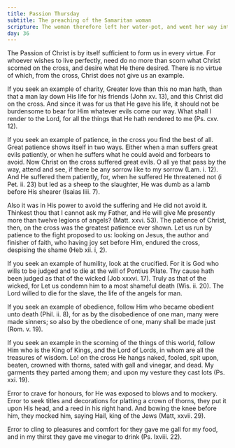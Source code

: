 ```yaml
---
title: Passion Thursday
subtitle: The preaching of the Samaritan woman
scripture: The woman therefore left her water-pot, and went her way into the city.--John iv. 28.
day: 36
---
```


The Passion of Christ is by itself sufficient to form us in every virtue. For whoever wishes to live perfectly, need do no more than scorn what Christ scorned on the cross, and desire what He there desired. There is no virtue of which, from the cross, Christ does not give us an example.

If you seek an example of charity, Greater love than this no man hath, than that a man lay down His life for his friends (John xv. 13), and this Christ did on the cross. And since it was for us that He gave his life, it should not be burdensome to bear for Him whatever evils come our way. What shall I render to the Lord, for all the things that He hath rendered to me (Ps. cxv. 12).

If you seek an example of patience, in the cross you find the best of all. Great patience shows itself in two ways. Either when a man suffers great evils patiently, or when he suffers what he could avoid and forbears to avoid. Now Christ on the cross suffered great evils. O all ye that pass by the way, attend and see, if there be any sorrow like to my sorrow (Lam. i. 12). And He suffered them patiently, for, when he suffered He threatened not (i Pet. ii. 23) but led as a sheep to the slaughter, He was dumb as a lamb before His shearer (Isaias liii. 7).

Also it was in His power to avoid the suffering and He did not avoid it. Thinkest thou that I cannot ask my Father, and He will give Me presently more than twelve legions of angels? (Matt. xxvi. 53). The patience of Christ, then, on the cross was the greatest patience ever shown. Let us run by patience to the fight proposed to us: looking on Jesus, the author and finisher of faith, who having joy set before Him, endured the cross, despising the shame (Heb xii. i, 2).

If you seek an example of humility, look at the crucified. For it is God who wills to be judged and to die at the will of Pontius Pilate. Thy cause hath been judged as that of the wicked (Job xxxvi. 17). Truly as that of the wicked, for Let us condemn him to a most shameful death (Wis. ii. 20). The Lord willed to die for the slave, the life of the angels for man.

If you seek an example of obedience, follow Him who became obedient unto death (Phil. ii. 8), for as by the disobedience of one man, many were made sinners; so also by the obedience of one, many shall be made just (Rom. v. 19).

If you seek an example in the scorning of the things of this world, follow Him who is the King of Kings, and the Lord of Lords, in whom are all the treasures of wisdom. Lo! on the cross He hangs naked, fooled, spit upon, beaten, crowned with thorns, sated with gall and vinegar, and dead. My garments they parted among them; and upon my vesture they cast lots (Ps. xxi. 19).

Error to crave for honours, for He was exposed to blows and to mockery. Error to seek titles and decorations for platting a crown of thorns, they put it upon His head, and a reed in his right hand. And bowing the knee before him, they mocked him, saying Hail, king of the Jews (Matt, xxvii. 29).

Error to cling to pleasures and comfort for they gave me gall for my food, and in my thirst they gave me vinegar to drink (Ps. Ixviii. 22).
